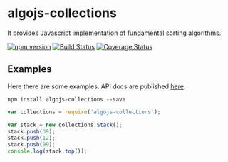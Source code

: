 # algojs-collections
It provides Javascript implementation of fundamental sorting algorithms.

[![npm version][npm-image]][npm-url] [![Build Status][travis-image]][travis-url] [![Coverage Status][coveralls-image]][coveralls-url]

## Examples
Here there are some examples. API docs are published <a href="http://angiolep.github.io/algojs-collections" target="_blank">here</a>.

```
npm install algojs-collections --save
```

```javascript
var collections = require('algojs-collections');

var stack = new collections.Stack();
stack.push(39);
stack.push(12);
stack.push(99);
console.log(stack.top());
```

[npm-image]: https://badge.fury.io/js/algojs-collections.svg
[npm-url]: https://badge.fury.io/js/algojs-collections

[travis-image]: https://travis-ci.org/angiolep/algojs-collections.svg?branch=master
[travis-url]: https://travis-ci.org/angiolep/algojs-collections

[coveralls-image]: https://coveralls.io/repos/github/angiolep/algojs-collections/badge.svg?branch=master
[coveralls-url]: (https://coveralls.io/github/angiolep/algojs-collections?branch=master)

